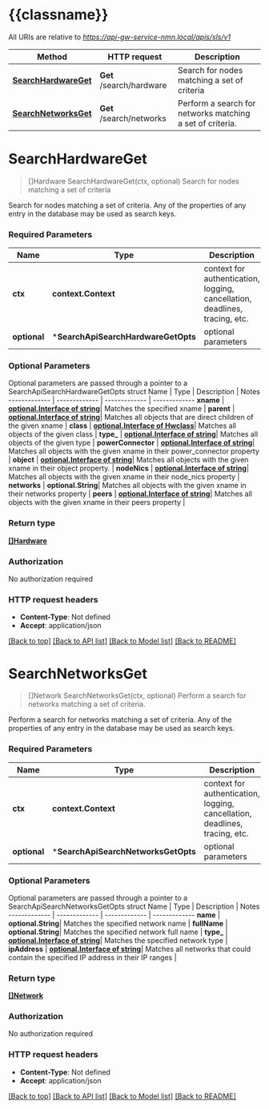 # {{classname}}

All URIs are relative to *https://api-gw-service-nmn.local/apis/sls/v1*

Method | HTTP request | Description
------------- | ------------- | -------------
[**SearchHardwareGet**](SearchApi.md#SearchHardwareGet) | **Get** /search/hardware | Search for nodes matching a set of criteria
[**SearchNetworksGet**](SearchApi.md#SearchNetworksGet) | **Get** /search/networks | Perform a search for networks matching a set of criteria.

# **SearchHardwareGet**
> []Hardware SearchHardwareGet(ctx, optional)
Search for nodes matching a set of criteria

Search for nodes matching a set of criteria. Any of the properties of any entry in the database may be used as search keys.

### Required Parameters

Name | Type | Description  | Notes
------------- | ------------- | ------------- | -------------
 **ctx** | **context.Context** | context for authentication, logging, cancellation, deadlines, tracing, etc.
 **optional** | ***SearchApiSearchHardwareGetOpts** | optional parameters | nil if no parameters

### Optional Parameters
Optional parameters are passed through a pointer to a SearchApiSearchHardwareGetOpts struct
Name | Type | Description  | Notes
------------- | ------------- | ------------- | -------------
 **xname** | [**optional.Interface of string**](.md)| Matches the specified xname | 
 **parent** | [**optional.Interface of string**](.md)| Matches all objects that are direct children of the given xname | 
 **class** | [**optional.Interface of Hwclass**](.md)| Matches all objects of the given class | 
 **type_** | [**optional.Interface of string**](.md)| Matches all objects of the given type | 
 **powerConnector** | [**optional.Interface of string**](.md)| Matches all objects with the given xname in their power_connector property | 
 **object** | [**optional.Interface of string**](.md)| Matches all objects with the given xname in their object property. | 
 **nodeNics** | [**optional.Interface of string**](.md)| Matches all objects with the given xname in their node_nics property | 
 **networks** | **optional.String**| Matches all objects with the given xname in their networks property | 
 **peers** | [**optional.Interface of string**](.md)| Matches all objects with the given xname in their peers property | 

### Return type

[**[]Hardware**](hardware.md)

### Authorization

No authorization required

### HTTP request headers

 - **Content-Type**: Not defined
 - **Accept**: application/json

[[Back to top]](#) [[Back to API list]](../README.md#documentation-for-api-endpoints) [[Back to Model list]](../README.md#documentation-for-models) [[Back to README]](../README.md)

# **SearchNetworksGet**
> []Network SearchNetworksGet(ctx, optional)
Perform a search for networks matching a set of criteria.

Perform a search for networks matching a set of criteria.  Any of the properties of any entry in the database may be used as search keys.

### Required Parameters

Name | Type | Description  | Notes
------------- | ------------- | ------------- | -------------
 **ctx** | **context.Context** | context for authentication, logging, cancellation, deadlines, tracing, etc.
 **optional** | ***SearchApiSearchNetworksGetOpts** | optional parameters | nil if no parameters

### Optional Parameters
Optional parameters are passed through a pointer to a SearchApiSearchNetworksGetOpts struct
Name | Type | Description  | Notes
------------- | ------------- | ------------- | -------------
 **name** | **optional.String**| Matches the specified network name | 
 **fullName** | **optional.String**| Matches the specified network full name | 
 **type_** | [**optional.Interface of string**](.md)| Matches the specified network type | 
 **ipAddress** | [**optional.Interface of string**](.md)| Matches all networks that could contain the specified IP address in their IP ranges | 

### Return type

[**[]Network**](network.md)

### Authorization

No authorization required

### HTTP request headers

 - **Content-Type**: Not defined
 - **Accept**: application/json

[[Back to top]](#) [[Back to API list]](../README.md#documentation-for-api-endpoints) [[Back to Model list]](../README.md#documentation-for-models) [[Back to README]](../README.md)

